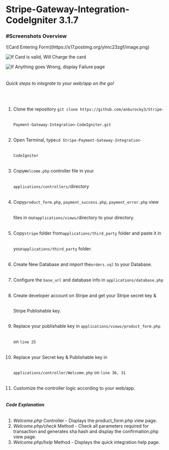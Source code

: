# Stripe-Gateway-Integration-CodeIgniter 3.1.7

<h3>#Screenshots Overview</h3>
 ![Card Entering Form](https://s17.postimg.org/ylmc23zgf/image.png)

 ![If Card is valid, Will Charge the card](https://s17.postimg.org/qsvoa5gmn/image.png)

 ![If Anything goes Wrong, display Failure page](https://s17.postimg.org/zb54ehuv3/image.png)

<div style="line-height:3rem">
	<h6>Quick steps to integrate to your web/app on the go!</h6>
	<ol>
		<li> Clone the repository <code>git clone https://github.com/anburocky3/Stripe-Payment-Gateway-Integration-CodeIgniter.git</code> </li>
		<li> Open Terminal, type<code>cd Stripe-Payment-Gateway-Integration-CodeIgniter</code> </li>
		<li> Copy<code>Welcome.php</code> controller file in your <code>applications/controllers/</code>directory</li>
		<li> Copy<code>product_form.php</code>,  <code>payment_success.php</code>, <code>payment_error.php</code> view files in our<code>applications/views/</code>directory to your directory.</li>
		<li>Copy<code>stripe</code> folder from<code>applications/third_party</code> folder and paste it in your<code>applications/third_party</code> folder.</li>
		<li> Create New Database and import the<code>orders.sql</code> to your Database.</li>
		<li> Configure the <code>base_url</code> and database info in <code>applications/database.php</code> </li>
		<li> Create developer account on Stripe and get your Stripe secret key & Stripe Publishable key. </li>
		<li> Replace your publishable key in <code>applications/views/product_form.php</code> on <code>line 25</code></li>
		<li> Replace your Secret key & Publishable key in <code>applications/controller/Welcome.php</code> on <code>line 30, 31</code></li>
		<li> Customize the controller logic according to your web/app. </li>
	</ol>	
</div>

<div class="card-footer">
	<h6><strong>Code Explanation</strong></h6>
	<ol>
		<li><em>Welcome.php</em> Controller - Displays the product_form.php view page.</li>
		<li><em>Welcome.php/check</em> Method -  Check all parameters required for transaction and generates sha hash and display the confirmation.php view page.</li>
		<li><em>Welcome.php/help</em> Method - Displays the quick integration help page.</li>
	</ol>
</div>
